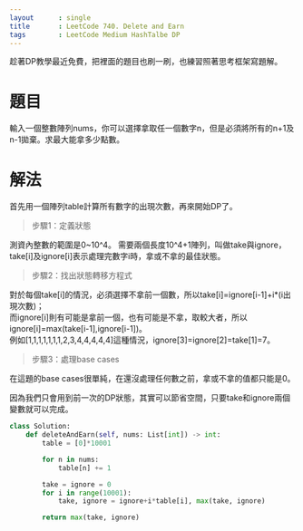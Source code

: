 ```yaml
---
layout      : single
title       : LeetCode 740. Delete and Earn
tags 		: LeetCode Medium HashTalbe DP
---
```

趁著DP教學最近免費，把裡面的題目也刷一刷，也練習照著思考框架寫題解。

# 題目
輸入一個整數陣列nums，你可以選擇拿取任一個數字n，但是必須將所有的n+1及n-1拋棄。求最大能拿多少點數。

# 解法
首先用一個陣列table計算所有數字的出現次數，再來開始DP了。  

>步驟1：定義狀態  

測資內整數的範圍是0~10^4。
需要兩個長度10^4+1陣列，叫做take與ignore，take[i]及ignore[i]表示處理完數字i時，拿或不拿的最佳狀態。  

>步驟2：找出狀態轉移方程式  

對於每個take[i]的情況，必須選擇不拿前一個數，所以take[i]=ignore[i-1]+i*(i出現次數)；  
而ignore[i]則有可能是拿前一個，也有可能是不拿，取較大者，所以ignore[i]=max(take[i-1],ignore[i-1])。  
例如[1,1,1,1,1,1,1,2,3,4,4,4,4,4]這種情況，ignore[3]=ignore[2]=take[1]=7。  

>步驟3：處理base cases  

在這題的base cases很單純，在還沒處理任何數之前，拿或不拿的值都只能是0。  

因為我們只會用到前一次的DP狀態，其實可以節省空間，只要take和ignore兩個變數就可以完成。

```python
class Solution:
    def deleteAndEarn(self, nums: List[int]) -> int:
        table = [0]*10001

        for n in nums:
            table[n] += 1

        take = ignore = 0
        for i in range(10001):
            take, ignore = ignore+i*table[i], max(take, ignore)

        return max(take, ignore)
```
